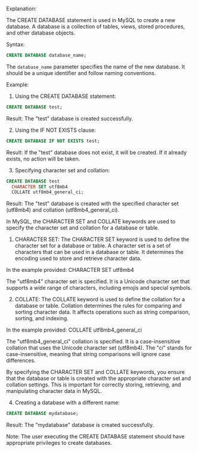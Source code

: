 Explanation: 

The CREATE DATABASE statement is used in MySQL to create a new database. A database is a collection of tables, views, stored procedures, and other database objects.

Syntax: 

```sql
CREATE DATABASE database_name;
```

The `database_name` parameter specifies the name of the new database. It should be a unique identifier and follow naming conventions.

Example: 

1. Using the CREATE DATABASE statement:

```sql
CREATE DATABASE test;
```

Result: The "test" database is created successfully.

2. Using the IF NOT EXISTS clause:

```sql
CREATE DATABASE IF NOT EXISTS test;
```

Result: If the "test" database does not exist, it will be created. If it already exists, no action will be taken.

3. Specifying character set and collation:

```sql
CREATE DATABASE test
  CHARACTER SET utf8mb4
  COLLATE utf8mb4_general_ci;
```

Result: The "test" database is created with the specified character set (utf8mb4) and collation (utf8mb4_general_ci).

In MySQL, the CHARACTER SET and COLLATE keywords are used to specify the character set and collation for a database or table.

1. CHARACTER SET: 
The CHARACTER SET keyword is used to define the character set for a database or table. A character set is a set of characters that can be used in a database or table. It determines the encoding used to store and retrieve character data.

In the example provided:
CHARACTER SET utf8mb4

The "utf8mb4" character set is specified. It is a Unicode character set that supports a wide range of characters, including emojis and special symbols.

2. COLLATE:
The COLLATE keyword is used to define the collation for a database or table. Collation determines the rules for comparing and sorting character data. It affects operations such as string comparison, sorting, and indexing.

In the example provided:
COLLATE utf8mb4_general_ci

The "utf8mb4_general_ci" collation is specified. It is a case-insensitive collation that uses the Unicode character set (utf8mb4). The "ci" stands for case-insensitive, meaning that string comparisons will ignore case differences.

By specifying the CHARACTER SET and COLLATE keywords, you ensure that the database or table is created with the appropriate character set and collation settings. This is important for correctly storing, retrieving, and manipulating character data in MySQL.

4. Creating a database with a different name:

```sql
CREATE DATABASE mydatabase;
```

Result: The "mydatabase" database is created successfully.

Note: The user executing the CREATE DATABASE statement should have appropriate privileges to create databases.
